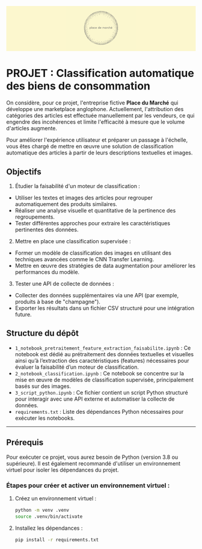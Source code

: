 ![Classification automatique des biens de consommation](https://raw.githubusercontent.com/Sengsathit/OCR_data_scientist_assets/main/header_place_de_marche.png)

# PROJET : Classification automatique des biens de consommation

On considère, pour ce projet, l'entreprise fictive **Place du Marché** qui développe une marketplace anglophone. Actuellement, l'attribution des catégories des articles est effectuée manuellement par les vendeurs, ce qui engendre des incohérences et limite l'efficacité à mesure que le volume d'articles augmente.

Pour améliorer l'expérience utilisateur et préparer un passage à l'échelle, vous êtes chargé de mettre en œuvre une solution de classification automatique des articles à partir de leurs descriptions textuelles et images.

## Objectifs

1. Étudier la faisabilité d'un moteur de classification : 
- Utiliser les textes et images des articles pour regrouper automatiquement des produits similaires. 
- Réaliser une analyse visuelle et quantitative de la pertinence des regroupements. 
- Tester différentes approches pour extraire les caractéristiques pertinentes des données.
2. Mettre en place une classification supervisée : 
- Former un modèle de classification des images en utilisant des techniques avancées comme le CNN Transfer Learning. 
- Mettre en œuvre des stratégies de data augmentation pour améliorer les performances du modèle.
3. Tester une API de collecte de données :
- Collecter des données supplémentaires via une API (par exemple, produits à base de "champagne").
- Exporter les résultats dans un fichier CSV structuré pour une intégration future.

## Structure du dépôt

- `1_notebook_pretraitement_feature_extraction_faisabilite.ipynb` : Ce notebook est dédié au prétraitement des données textuelles et visuelles ainsi qu’à l’extraction des caractéristiques (features) nécessaires pour évaluer la faisabilité d’un moteur de classification.
- `2_notebook_classification.ipynb` : Ce notebook se concentre sur la mise en œuvre de modèles de classification supervisée, principalement basés sur des images.
- `3_script_python.ipynb` : Ce fichier contient un script Python structuré pour interagir avec une API externe et automatiser la collecte de données.
- `requirements.txt` : Liste des dépendances Python nécessaires pour exécuter les notebooks.

---

## Prérequis

Pour exécuter ce projet, vous aurez besoin de Python (version 3.8 ou supérieure). Il est également recommandé d'utiliser un environnement virtuel pour isoler les dépendances du projet.

### Étapes pour créer et activer un environnement virtuel :

1. Créez un environnement virtuel :
   ```bash
   python -m venv .venv
   source .venv/bin/activate

2. Installez les dépendances :
   ```bash
   pip install -r requirements.txt
